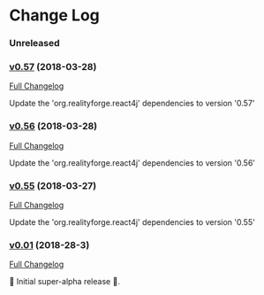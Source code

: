 # Change Log

### Unreleased

### [v0.57](https://github.com/react4j/react4j-windowportal/tree/v0.57) (2018-03-28)
[Full Changelog](https://github.com/react4j/react4j-windowportal/compare/v0.56...v0.57)

Update the 'org.realityforge.react4j' dependencies to version '0.57'
### [v0.56](https://github.com/react4j/react4j-windowportal/tree/v0.56) (2018-03-28)
[Full Changelog](https://github.com/react4j/react4j-windowportal/compare/v0.55...v0.56)

Update the 'org.realityforge.react4j' dependencies to version '0.56'
### [v0.55](https://github.com/react4j/react4j-windowportal/tree/v0.55) (2018-03-27)
[Full Changelog](https://github.com/react4j/react4j-windowportal/compare/v0.54...v0.55)

Update the 'org.realityforge.react4j' dependencies to version '0.55'
### [v0.01](https://github.com/react4j/react4j-windowportal/tree/v0.01) (2018-28-3)
[Full Changelog](https://github.com/react4j/react4j-windowportal/compare/be26d496faf52dd080995dd1c98854f3c3faf1f4...v0.01)

 ‎🎉	Initial super-alpha release ‎🎉.
